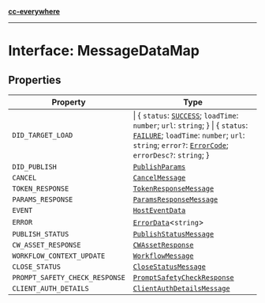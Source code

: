 [**cc-everywhere**](../../../../../index.md)

***

# Interface: MessageDataMap

## Properties

| Property | Type |
| ------ | ------ |
| <a id="did_target_load"></a> `DID_TARGET_LOAD` | \| \{ `status`: [`SUCCESS`](../../message-types/enumerations/load-status.md#success); `loadTime`: `number`; `url`: `string`; \} \| \{ `status`: [`FAILURE`](../../message-types/enumerations/load-status.md#failure); `loadTime`: `number`; `url`: `string`; `error?`: [`ErrorCode`](../../../error/error-codes/enumerations/error-code.md); `errorDesc?`: `string`; \} |
| <a id="did_publish"></a> `DID_PUBLISH` | [`PublishParams`](../../../types/publish-params-types/interfaces/publish-params.md) |
| <a id="cancel"></a> `CANCEL` | [`CancelMessage`](../../message-types/interfaces/cancel-message.md) |
| <a id="token_response"></a> `TOKEN_RESPONSE` | [`TokenResponseMessage`](../../message-types/interfaces/token-response-message.md) |
| <a id="params_response"></a> `PARAMS_RESPONSE` | [`ParamsResponseMessage`](../../message-types/interfaces/params-response-message.md) |
| <a id="event"></a> `EVENT` | [`HostEventData`](../../message-data-types/interfaces/host-event-data.md) |
| <a id="error"></a> `ERROR` | [`ErrorData`](../../../error/error-data/interfaces/error-data.md)<`string`\> |
| <a id="publish_status"></a> `PUBLISH_STATUS` | [`PublishStatusMessage`](../../message-types/interfaces/publish-status-message.md) |
| <a id="cw_asset_response"></a> `CW_ASSET_RESPONSE` | [`CWAssetResponse`](../../../types/community-wall-types/interfaces/cw-asset-response.md) |
| <a id="workflow_context_update"></a> `WORKFLOW_CONTEXT_UPDATE` | [`WorkflowMessage`](../../message-types/interfaces/workflow-message.md) |
| <a id="close_status"></a> `CLOSE_STATUS` | [`CloseStatusMessage`](../../message-types/interfaces/close-status-message.md) |
| <a id="prompt_safety_check_response"></a> `PROMPT_SAFETY_CHECK_RESPONSE` | [`PromptSafetyCheckResponse`](../../../types/module/app-config-types/interfaces/prompt-safety-check-response.md) |
| <a id="client_auth_details"></a> `CLIENT_AUTH_DETAILS` | [`ClientAuthDetailsMessage`](../../message-types/interfaces/client-auth-details-message.md) |
